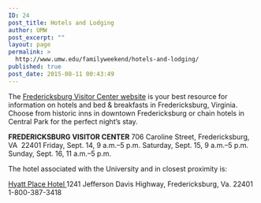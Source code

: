 ```yaml
---
ID: 24
post_title: Hotels and Lodging
author: UMW
post_excerpt: ""
layout: page
permalink: >
  http://www.umw.edu/familyweekend/hotels-and-lodging/
published: true
post_date: 2015-08-11 00:43:49
---
```

The <a href="http://visitfred.com">Fredericksburg Visitor Center website</a> is your best resource for information on hotels and bed &amp; breakfasts in Fredericksburg, Virginia. Choose from historic inns in downtown Fredericksburg or chain hotels in Central Park for the perfect night’s stay.

<strong>FREDERICKSBURG VISITOR CENTER</strong>
706 Caroline Street, Fredericksburg, VA  22401
Friday, Sept. 14, 9 a.m.–5 p.m.
Saturday, Sept. 15, 9 a.m.–5 p.m.
Sunday, Sept. 16, 11 a.m.–5 p.m.

The hotel associated with the University and in closest proximity is:

<a href="http://hyattplacefredericksburg.com">Hyatt Place Hotel
</a>1241 Jefferson Davis Highway, Fredericksburg, Va. 22401<a href="http://hyattplacefredericksburg.com">
</a>1-800-387-3418